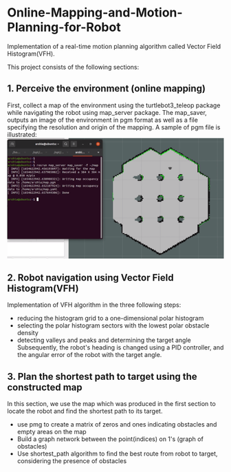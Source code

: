 # Online-Mapping-and-Motion-Planning-for-Robot
Implementation of a real-time motion planning algorithm called Vector Field Histogram(VFH).

This project consists of the following sections:

## 1. Perceive the environment (online mapping)
First, collect a map of the environment using the turtlebot3_teleop package while navigating the robot using map_server package.
The map_saver, outputs an image of the environment in pgm format as well as a file specifying the resolution and origin of the mapping.
A sample of pgm file is illustrated:
![](https://github.com/pariyamd/Online-Mapping-and-Motion-Planning-for-Robot/blob/main/teleop.png)

## 2. Robot navigation using Vector Field Histogram(VFH)
Implementation of VFH algorithm in the three following steps:
- reducing the histogram grid to a one-dimensional polar histogram
- selecting the polar histogram sectors with the lowest polar obstacle density
- detecting valleys and peaks and determining the target angle
[](https://github.com/pariyamd/Online-Mapping-and-Motion-Planning-for-Robot/blob/main/network.png)
Subsequently, the robot's heading is changed using a PID controller, and the angular error of the robot with the target angle.

## 3. Plan the shortest path to target using the constructed map
In this section, we use the map which was produced in the first section to locate the robot and find the shortest path to its target.
- use pmg to create a matrix of zeros and ones indicating obstacles and empty areas on the map
- Build a graph network between the point(indices) on 1's (graph of obstacles)
- Use shortest_path algorithm to find the best route from robot to target, considering the presence of obstacles
[](https://github.com/pariyamd/Online-Mapping-and-Motion-Planning-for-Robot/blob/main/shortest_path.png)
